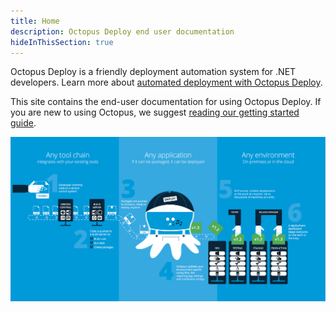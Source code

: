 ```yaml
---
title: Home
description: Octopus Deploy end user documentation
hideInThisSection: true
---
```


Octopus Deploy is a friendly deployment automation system for .NET developers. Learn more about [automated deployment with Octopus Deploy](https://octopus.com/).

This site contains the end-user documentation for using Octopus Deploy. If you are new to using Octopus, we suggest [reading our getting started guide](/docs/getting-started.md).

![](/docs/images/3048058/5275672.png)

